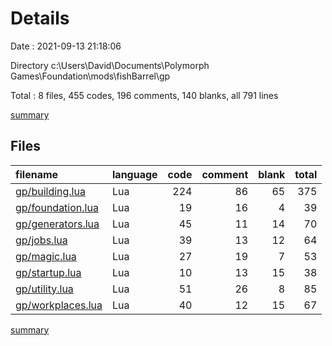 # Details

Date : 2021-09-13 21:18:06

Directory c:\Users\David\Documents\Polymorph Games\Foundation\mods\fishBarrel\gp

Total : 8 files,  455 codes, 196 comments, 140 blanks, all 791 lines

[summary](results.md)

## Files
| filename | language | code | comment | blank | total |
| :--- | :--- | ---: | ---: | ---: | ---: |
| [gp/building.lua](/gp/building.lua) | Lua | 224 | 86 | 65 | 375 |
| [gp/foundation.lua](/gp/foundation.lua) | Lua | 19 | 16 | 4 | 39 |
| [gp/generators.lua](/gp/generators.lua) | Lua | 45 | 11 | 14 | 70 |
| [gp/jobs.lua](/gp/jobs.lua) | Lua | 39 | 13 | 12 | 64 |
| [gp/magic.lua](/gp/magic.lua) | Lua | 27 | 19 | 7 | 53 |
| [gp/startup.lua](/gp/startup.lua) | Lua | 10 | 13 | 15 | 38 |
| [gp/utility.lua](/gp/utility.lua) | Lua | 51 | 26 | 8 | 85 |
| [gp/workplaces.lua](/gp/workplaces.lua) | Lua | 40 | 12 | 15 | 67 |

[summary](results.md)